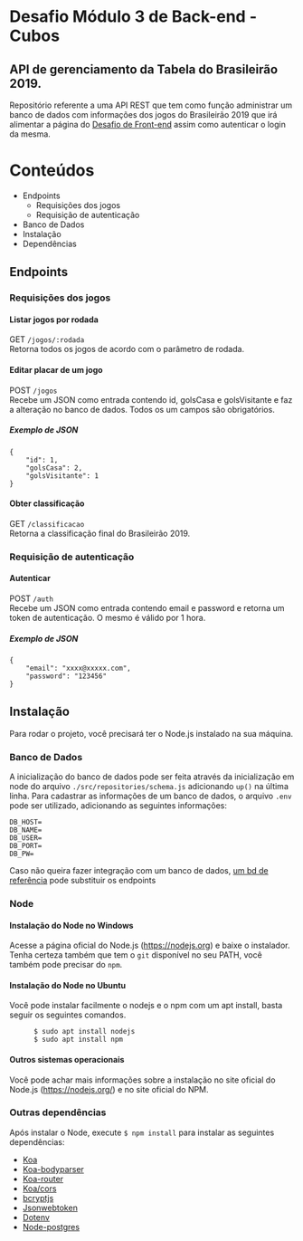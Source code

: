 # Desafio Módulo 3 de Back-end - Cubos

## API de gerenciamento da Tabela do Brasileirão 2019.

Repositório referente a uma API REST que tem como função administrar um banco de dados com informações dos jogos do Brasileirão 2019 que irá alimentar a página do [Desafio de Front-end](https://github.com/buxexalg/desafio-modulo3-frontend) assim como autenticar o login da mesma.

# Conteúdos

-   Endpoints
    -   Requisições dos jogos
    -   Requisição de autenticação
-	Banco de Dados
-   Instalação
-   Dependências

## Endpoints

### Requisições dos jogos

#### Listar jogos por rodada

GET `/jogos/:rodada`\
Retorna todos os jogos de acordo com o parâmetro de rodada.

#### Editar placar de um jogo

POST `/jogos`\
Recebe um JSON como entrada contendo id, golsCasa e golsVisitante e faz a alteração no banco de dados. Todos os um campos são obrigatórios.

##### Exemplo de JSON
```JS
{
	"id": 1,
	"golsCasa": 2,
	"golsVisitante": 1
}
```

#### Obter classificação

GET `/classificacao`\
Retorna a classificação final do Brasileirão 2019.

### Requisição de autenticação

#### Autenticar

POST `/auth`\
Recebe um JSON como entrada contendo email e password e retorna um token de autenticação. O mesmo é válido por 1 hora.

##### Exemplo de JSON
```JS
{
	"email": "xxxx@xxxxx.com",
	"password": "123456"
}
```

## Instalação

Para rodar o projeto, você precisará ter o Node.js instalado na sua máquina.

### Banco de Dados

A inicialização do banco de dados pode ser feita através da inicialização em node do arquivo `./src/repositories/schema.js` adicionando `up()` na última linha. Para cadastrar as informações de um banco de dados, o arquivo `.env` pode ser utilizado, adicionando as seguintes informações:
```
DB_HOST=
DB_NAME=
DB_USER=
DB_PORT=
DB_PW=
```

Caso não queira fazer integração com um banco de dados, [um bd de referência](desafio-3-back-cubos-academy.herokuapp.com) pode substituir os endpoints

### Node

#### Instalação do Node no Windows

Acesse a página oficial do Node.js (https://nodejs.org) e baixe o instalador. Tenha certeza também que tem o `git` disponível no seu PATH, você também pode precisar do `npm`.

#### Instalação do Node no Ubuntu

Você pode instalar facilmente o nodejs e o npm com um apt install, basta seguir os seguintes comandos.

          $ sudo apt install nodejs
          $ sudo apt install npm

#### Outros sistemas operacionais
Você pode achar mais informações sobre a instalação no site oficial do Node.js (https://nodejs.org/) e no site oficial do NPM.

### Outras dependências

Após instalar o Node, execute `$ npm install` para instalar as seguintes dependências:

-	[Koa](https://koajs.com/)
-	[Koa-bodyparser](https://www.npmjs.com/package/koa-bodyparser)
-	[Koa-router](https://www.npmjs.com/package/koa-router)
-	[Koa/cors](https://www.npmjs.com/package/@koa/cors)
-	[bcryptjs](https://www.npmjs.com/package/bcryptjs)
-	[Jsonwebtoken](https://www.npmjs.com/package/jsonwebtoken)
-	[Dotenv](https://www.npmjs.com/package/dotenv)
-	[Node-postgres](https://node-postgres.com/)


